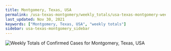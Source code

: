 ```yaml
---
title: Montgomery, Texas, USA
permalink: /usa-texas-montgomery/weekly_totals/usa-texas-montgomery-weekly_totals.html
last_updated: Nov 30, 2021
keywords: ["Montgomery, Texas, USA", "weekly totals"]
sidebar: usa-texas-montgomery_sidebar
---
```


![Weekly Totals of Confirmed Cases for Montgomery, Texas, USA](/covid_tracker/images/graphs/usa-texas-montgomery-weekly_totals_graph.png)
